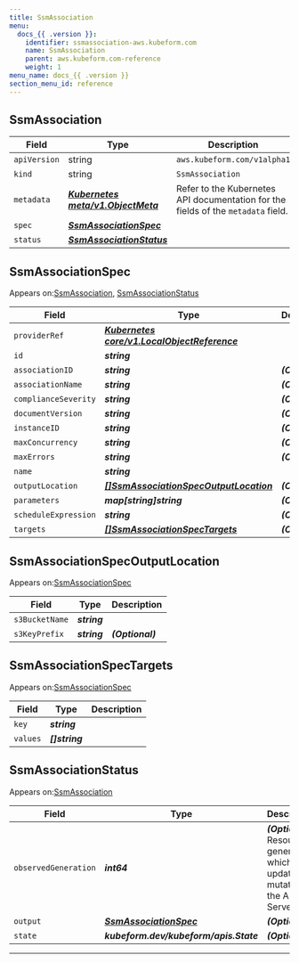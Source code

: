 ```yaml
---
title: SsmAssociation
menu:
  docs_{{ .version }}:
    identifier: ssmassociation-aws.kubeform.com
    name: SsmAssociation
    parent: aws.kubeform.com-reference
    weight: 1
menu_name: docs_{{ .version }}
section_menu_id: reference
---
```


## SsmAssociation
| Field | Type | Description |
| ------ | ----- | ----------- |
| `apiVersion` | string | `aws.kubeform.com/v1alpha1` |
|    `kind` | string | `SsmAssociation` |
| `metadata` | ***[Kubernetes meta/v1.ObjectMeta](https://kubernetes.io/docs/reference/generated/kubernetes-api/v1.13/#objectmeta-v1-meta)***|Refer to the Kubernetes API documentation for the fields of the `metadata` field.|
| `spec` | ***[SsmAssociationSpec](#ssmassociationspec)***||
| `status` | ***[SsmAssociationStatus](#ssmassociationstatus)***||
## SsmAssociationSpec

Appears on:[SsmAssociation](#ssmassociation), [SsmAssociationStatus](#ssmassociationstatus)

| Field | Type | Description |
| ------ | ----- | ----------- |
| `providerRef` | ***[Kubernetes core/v1.LocalObjectReference](https://kubernetes.io/docs/reference/generated/kubernetes-api/v1.13/#localobjectreference-v1-core)***||
| `id` | ***string***||
| `associationID` | ***string***| ***(Optional)*** |
| `associationName` | ***string***| ***(Optional)*** |
| `complianceSeverity` | ***string***| ***(Optional)*** |
| `documentVersion` | ***string***| ***(Optional)*** |
| `instanceID` | ***string***| ***(Optional)*** |
| `maxConcurrency` | ***string***| ***(Optional)*** |
| `maxErrors` | ***string***| ***(Optional)*** |
| `name` | ***string***||
| `outputLocation` | ***[[]SsmAssociationSpecOutputLocation](#ssmassociationspecoutputlocation)***| ***(Optional)*** |
| `parameters` | ***map[string]string***| ***(Optional)*** |
| `scheduleExpression` | ***string***| ***(Optional)*** |
| `targets` | ***[[]SsmAssociationSpecTargets](#ssmassociationspectargets)***| ***(Optional)*** |
## SsmAssociationSpecOutputLocation

Appears on:[SsmAssociationSpec](#ssmassociationspec)

| Field | Type | Description |
| ------ | ----- | ----------- |
| `s3BucketName` | ***string***||
| `s3KeyPrefix` | ***string***| ***(Optional)*** |
## SsmAssociationSpecTargets

Appears on:[SsmAssociationSpec](#ssmassociationspec)

| Field | Type | Description |
| ------ | ----- | ----------- |
| `key` | ***string***||
| `values` | ***[]string***||
## SsmAssociationStatus

Appears on:[SsmAssociation](#ssmassociation)

| Field | Type | Description |
| ------ | ----- | ----------- |
| `observedGeneration` | ***int64***| ***(Optional)*** Resource generation, which is updated on mutation by the API Server.|
| `output` | ***[SsmAssociationSpec](#ssmassociationspec)***| ***(Optional)*** |
| `state` | ***kubeform.dev/kubeform/apis.State***| ***(Optional)*** |
---
